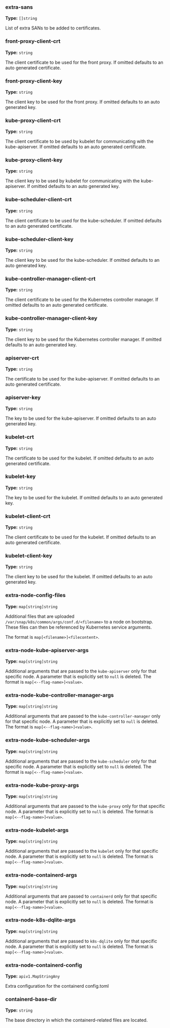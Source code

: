 ### extra-sans
**Type:** `[]string`<br>

List of extra SANs to be added to certificates.

### front-proxy-client-crt
**Type:** `string`<br>

The client certificate to be used for the front proxy.
If omitted defaults to an auto generated certificate.

### front-proxy-client-key
**Type:** `string`<br>

The client key to be used for the front proxy.
If omitted defaults to an auto generated key.

### kube-proxy-client-crt
**Type:** `string`<br>

The client certificate to be used by kubelet for communicating with the kube-apiserver.
If omitted defaults to an auto generated certificate.

### kube-proxy-client-key
**Type:** `string`<br>

The client key to be used by kubelet for communicating with the kube-apiserver.
If omitted defaults to an auto generated key.

### kube-scheduler-client-crt
**Type:** `string`<br>

The client certificate to be used for the kube-scheduler.
If omitted defaults to an auto generated certificate.

### kube-scheduler-client-key
**Type:** `string`<br>

The client key to be used for the kube-scheduler.
If omitted defaults to an auto generated key.

### kube-controller-manager-client-crt
**Type:** `string`<br>

The client certificate to be used for the Kubernetes controller manager.
If omitted defaults to an auto generated certificate.

### kube-controller-manager-client-key
**Type:** `string`<br>

The client key to be used for the Kubernetes controller manager.
If omitted defaults to an auto generated key.

### apiserver-crt
**Type:** `string`<br>

The certificate to be used for the kube-apiserver.
If omitted defaults to an auto generated certificate.

### apiserver-key
**Type:** `string`<br>

The key to be used for the kube-apiserver.
If omitted defaults to an auto generated key.

### kubelet-crt
**Type:** `string`<br>

The certificate to be used for the kubelet.
If omitted defaults to an auto generated certificate.

### kubelet-key
**Type:** `string`<br>

The key to be used for the kubelet.
If omitted defaults to an auto generated key.

### kubelet-client-crt
**Type:** `string`<br>

The client certificate to be used for the kubelet.
If omitted defaults to an auto generated certificate.

### kubelet-client-key
**Type:** `string`<br>

The client key to be used for the kubelet.
If omitted defaults to an auto generated key.

### extra-node-config-files
**Type:** `map[string]string`<br>

Additional files that are uploaded `/var/snap/k8s/common/args/conf.d/<filename>`
to a node on bootstrap. These files can then be referenced by Kubernetes
service arguments.

The format is `map[<filename>]<filecontent>`.

### extra-node-kube-apiserver-args
**Type:** `map[string]string`<br>

Additional arguments that are passed to the `kube-apiserver` only for that specific node.
A parameter that is explicitly set to `null` is deleted.
The format is `map[<--flag-name>]<value>`.

### extra-node-kube-controller-manager-args
**Type:** `map[string]string`<br>

Additional arguments that are passed to the `kube-controller-manager` only for that specific node.
A parameter that is explicitly set to `null` is deleted.
The format is `map[<--flag-name>]<value>`.

### extra-node-kube-scheduler-args
**Type:** `map[string]string`<br>

Additional arguments that are passed to the `kube-scheduler` only for that specific node.
A parameter that is explicitly set to `null` is deleted.
The format is `map[<--flag-name>]<value>`.

### extra-node-kube-proxy-args
**Type:** `map[string]string`<br>

Additional arguments that are passed to the `kube-proxy` only for that specific node.
A parameter that is explicitly set to `null` is deleted.
The format is `map[<--flag-name>]<value>`.

### extra-node-kubelet-args
**Type:** `map[string]string`<br>

Additional arguments that are passed to the `kubelet` only for that specific node.
A parameter that is explicitly set to `null` is deleted.
The format is `map[<--flag-name>]<value>`.

### extra-node-containerd-args
**Type:** `map[string]string`<br>

Additional arguments that are passed to `containerd` only for that specific node.
A parameter that is explicitly set to `null` is deleted.
The format is `map[<--flag-name>]<value>`.

### extra-node-k8s-dqlite-args
**Type:** `map[string]string`<br>

Additional arguments that are passed to `k8s-dqlite` only for that specific node.
A parameter that is explicitly set to `null` is deleted.
The format is `map[<--flag-name>]<value>`.

### extra-node-containerd-config
**Type:** `apiv1.MapStringAny`<br>

Extra configuration for the containerd config.toml

### containerd-base-dir
**Type:** `string`<br>

The base directory in which the containerd-related files are located.

